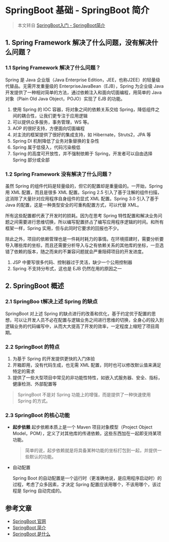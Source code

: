 # SpringBoot 基础 - SpringBoot 简介

> 本文转自 [SpringBoot入门 - SpringBoot简介](https://www.pdai.tech/md/spring/springboot/springboot-x-overview.html)

## 1. Spring Framework 解决了什么问题，没有解决什么问题？

### 1.1 Spring Framework 解决了什么问题？

Spring 是 Java 企业版（Java Enterprise Edition，JEE，也称J2EE）的轻量级代替品。无需开发重量级的 EnterpriseJavaBean（EJB），Spring 为企业级 Java 开发提供了一种相对简单的方法，通过依赖注入和面向切面编程，用简单的 Java 对象（Plain Old Java Object，POJO）实现了 EJB 的功能。

1. 使用 Spring 的 IOC 容器，将对象之间的依赖关系交给 Spring，降低组件之间的耦合性，让我们更专注于应用逻辑 
2. 可以提供众多服务，事务管理，WS 等。
3. AOP 的很好支持，方便面向切面编程
4. 对主流的框架提供了很好的集成支持，如 Hibernate，Struts2，JPA 等 
5. Spring DI 机制降低了业务对象替换的复杂性
6. Spring 属于低侵入，代码污染极低
7. Spring 的高度可开放性，并不强制依赖于 Spring，开发者可以自由选择 Spring 部分或全部

### 1.2 Spring Framework 没有解决了什么问题？

虽然 Spring 的组件代码是轻量级的，但它的配置却是重量级的。一开始，Spring 用 XML 配置，而且是很多 XML 配置。Spring 2.5 引入了基于注解的组件扫描，这消除了大量针对应用程序自身组件的显式 XML 配置。Spring 3.0 引入了基于 Java 的配置，这是一种类型安全的可重构配置方式，可以代替 XML。

所有这些配置都代表了开发时的损耗。因为在思考 Spring 特性配置和解决业务问题之间需要进行思维切换，所以编写配置挤占了编写应用程序逻辑的时间。和所有框架一样，Spring 实用，但与此同时它要求的回报也不少。

除此之外，项目的依赖管理也是一件耗时耗力的事情。在环境搭建时，需要分析要导入哪些库的坐标，而且还需要分析导入与之有依赖关系的其他库的坐标，一旦选错了依赖的版本，随之而来的不兼容问题就会严重阻碍项目的开发进度。

1. JSP 中要写很多代码、控制器过于灵活，缺少一个公用控制器
2. Spring 不支持分布式，这也是 EJB 仍然在用的原因之一

## 2. SpringBoot 概述

### 2.1 SpringBoo t解决上述 Spring 的缺点

SpringBoot 对上述 Spring 的缺点进行的改善和优化，基于约定优于配置的思想，可以让开发人员不必在配置与逻辑业务之间进行思维的切换，全身心的投入到逻辑业务的代码编写中，从而大大提高了开发的效率，一定程度上缩短了项目周期。

### 2.2 SpringBoot 的特点

1. 为基于 Spring 的开发提供更快的入门体验
2. 开箱即用，没有代码生成，也无需 XML 配置，同时也可以修改默认值来满足特定的需求
3. 提供了一些大型项目中常见的非功能性特性，如嵌入式服务器、安全、指标，健康检测、外部配置等

> SpringBoot 不是对 Spring 功能上的增强，而是提供了一种快速使用 Spring 的方式。

### 2.3 SpringBoot 的核心功能

- **起步依赖** 起步依赖本质上是一个 Maven 项目对象模型（Project Object Model，POM），定义了对其他库的传递依赖，这些东西加在一起即支持某项功能。

  > 简单的说，起步依赖就是将具备某种功能的坐标打包到一起，并提供一些默认的功能。

- 自动配置

  Spring Boot 的自动配置是一个运行时（更准确地说，是应用程序启动时）的过程，考虑了众多因素，才决定 Spring 配置应该用哪个，不该用哪个，该过程是 Spring 自动完成的。

## 参考文章

- [SpringBoot 官网](https://spring.io/projects/spring-boot)
- [SpringBoot 简介](https://www.jianshu.com/p/24add3c5fedb)
- [SpringBoot 是什么](https://www.cnblogs.com/luzhanshi/p/10592209.html)

​	
